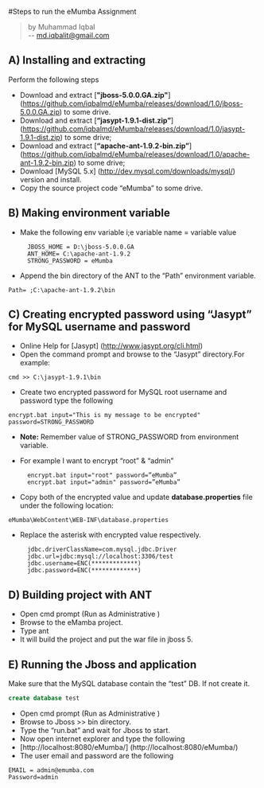 #Steps to run the eMumba Assignment
> by Muhammad Iqbal <br/>
> -- md.iqbalit@gmail.com

## A) Installing and extracting
Perform the following steps

* Download and extract [**"jboss-5.0.0.GA.zip"**] (https://github.com/iqbalmd/eMumba/releases/download/1.0/jboss-5.0.0.GA.zip) to some drive.<br>
* Download and extract [**“jasypt-1.9.1-dist.zip”**] (https://github.com/iqbalmd/eMumba/releases/download/1.0/jasypt-1.9.1-dist.zip) to some drive;<br>
* Download and extract [**“apache-ant-1.9.2-bin.zip”**] (https://github.com/iqbalmd/eMumba/releases/download/1.0/apache-ant-1.9.2-bin.zip) to some drive;<br>
* Download [MySQL 5.x] (http://dev.mysql.com/downloads/mysql/) version and install.<br>
* Copy the source project code “eMumba” to some drive.<br>

## B)	Making environment variable
* Make the following env variable  i;e  variable name = variable value <br>

        JBOSS_HOME = D:\jboss-5.0.0.GA
        ANT_HOME= C:\apache-ant-1.9.2
        STRONG_PASSWORD = eMumba

* Append the bin directory of the ANT to the “Path” environment variable.<br>
```
Path= ;C:\apache-ant-1.9.2\bin
```

## C) Creating encrypted password using “Jasypt” for MySQL username and password

* Online Help for [Jasypt] (http://www.jasypt.org/cli.html)<br>
* Open the command prompt and browse to the “Jasypt”  directory.For example:<br>
```
cmd >> C:\jasypt-1.9.1\bin
```
* Create two encrypted password for MySQL  root username and password type the following<br>
```
encrypt.bat input="This is my message to be encrypted" password=STRONG_PASSWORD
```
* **Note:** Remember value of STRONG_PASSWORD from environment variable.
* For example I want to encrypt “root” & “admin”<br>

        encrypt.bat input="root" password=”eMumba”
        encrypt.bat input="admin" password=”eMumba”

* Copy both of the encrypted value and update **database.properties** file under the following location:<br>
```
eMumba\WebContent\WEB-INF\database.properties
```
* Replace the asterisk with encrypted value respectively.

        jdbc.driverClassName=com.mysql.jdbc.Driver
        jdbc.url=jdbc:mysql://localhost:3306/test
        jdbc.username=ENC(*************)
        jdbc.password=ENC(*************)



## D) Building project with ANT

* Open cmd prompt (Run as Administrative ) <br>
* Browse to the eMamba project.<br>
* Type ant<br>
* It will build the project and put the war file in jboss 5.<br>

## E) Running the Jboss and application
Make sure that the MySQL database contain the “test” DB. If not create it.
```SQL
create database test
```
* Open cmd prompt (Run as Administrative ) <br>
* Browse to Jboss >> bin directory.<br>
* Type the “run.bat” and wait for Jboss to start.<br>
* Now open internet explorer and type the following<br>
* [http://localhost:8080/eMumba/] (http://localhost:8080/eMumba/)
* The user email and password are the following

```
EMAIL = admin@emumba.com
Password=admin
```
